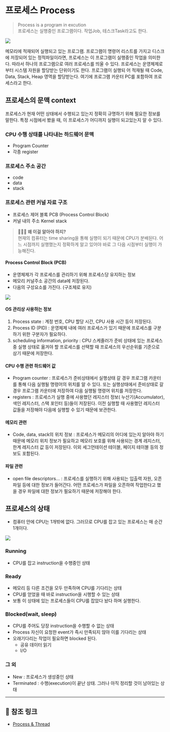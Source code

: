 # 프로세스 Process
> Process is a program in excution  
> 프로세스는 실행중인 프로그램이다. 작업Job, 테스크Task라고도 한다.


![](https://img1.daumcdn.net/thumb/R1280x0/?scode=mtistory2&fname=https%3A%2F%2Fblog.kakaocdn.net%2Fdn%2FbbrOsK%2FbtrW4Ee0uLT%2FkL6oZ81Vv425T7PKlJUHKk%2Fimg.png)

메모리에 적재되어 실행되고 있는 프로그램.
프로그램이 명령어 리스트를 가지고 디스크에 저장되어 있는 정적파일이라면, 프로세스는 이 프로그램이 실행중인 작업을 의미한다. 따라서 하나의 프로그램으로 여러 프로세스를 띄울 수 있다.
프로세스는 운영체제로부터 시스템 자원을 할당받는 단위이기도 한다. 프로그램이 실행되 어 적재될 때 Code, Data, Stack, Heap 영역을 할당받는다. 여기에 프로그램 카운터 PC를 포함하여 프로세스라고 한다.

## **프로세스의 문맥 context**

프로세스가 현재 어떤 상태에서 수행되고 있는지 정확히 규명하기 위해 필요한 정보를 말한다. 특정 시점에서 봤을 때, 이 프로세스가 어디까지 실행이 되고있는지 알 수 있다.

### **CPU 수행 상태를 나타내는 하드웨어 문맥**

-   Program Counter
-   각종 register

### **프로세스 주소 공간**

-   code
-   data
-   stack

### **프로세스 관련 커널 자료 구조**

-   프로세스 제어 블록 PCB (Process Control Block)
-   커널 내의 주소 Kernel stack

> **👩🏻‍💻 왜 이걸 알아야 하지?**  
> 현재의 컴퓨터는 time sharing을 통해 실행이 되기 때문에 CPU가 분배된다. 어느 시점까지 실행했는지 정확하게 알고 있어야 바로 그 다음 시점부터 실행이 가능해진다.

#### **Process Control Block (PCB)**

-   운영체제가 각 프로세스를 관리하기 위해 프로세스당 유지하는 정보
-   메모리 커널주소 공간의 data에 저장된다.
-   다음의 구성요소를 가진다. (구조체로 유지)

![](https://img1.daumcdn.net/thumb/R1280x0/?scode=mtistory2&fname=https%3A%2F%2Fblog.kakaocdn.net%2Fdn%2FtHJs3%2FbtrWYL62e9y%2FaDSye4wIUF2YmZop4xjBh1%2Fimg.png)

#### **OS 관리상 사용하는 정보**

1.  Process state : 계정 번호, CPU 할당 시간, CPU 사용 시간 등이 저장된다.
2.  Process ID (PID) : 운영체제 내에 여러 프로세스가 있기 때문에 프로세스를 구분하기 위한 구분자가 필요하다.
3.  scheduling information, priority : CPU 스케줄러가 준비 상태에 있는 프로세스 중 실행 상태로 옮겨야 할 프로세스를 선택할 때 프로세스의 우선순위를 기준으로 삼기 때문에 저장한다.

#### **CPU 수행 관련 하드웨어 값**

-   Program counter : 프로세스가 준비상태에서 실행상태 갈 경우 프로그램 카운터를 통해 다음 실행될 명령어의 위치를 알 수 있다. 또는 실행상태에서 준비상태로 갈 경우 프로그램 카운터에 저장하여 다음 실행될 명령어 위치를 저장한다.
-   registers : 프로세스가 실행 중에 사용했던 레지스터 정보( 누산기(Accumulator), 색인 레지스터, 스택 포인터 등)들이 저장된다. 이전 실행할 때 사용했던 레지스터 값들을 저장해야 다음에 실행할 수 있기 때문에 보관한다.

#### **메모리 관련**

-   Code, data, stack의 위치 정보 : 프로세스가 메모리의 어디에 있는지 알아야 하기 때문에 메모리 위치 정보가 필요하고 메모리 보호를 위해 사용되는 경계 레지스터, 한계 레지스터 값 등이 저장된다. 이외 세그먼테이션 테이블, 페이지 테이블 등의 정보도 포함된다.

#### **파일 관련**

-   open file descriptors… : 프로세스를 실행하기 위해 사용되는 입출력 자원, 오픈 파일 등에 대한 정보가 들어간다. 어떤 프로세스가 파일을 오픈하여 작업한다고 했을 경우 파일에 대한 정보가 필요하기 때문에 저장해야 한다.

## **프로세스의 상태**

-   컴퓨터 안에 CPU는 1개밖에 없다. 그러므로 CPU를 잡고 있는 프로세스는 매 순간 1개이다.

![](https://img1.daumcdn.net/thumb/R1280x0/?scode=mtistory2&fname=https%3A%2F%2Fblog.kakaocdn.net%2Fdn%2FcWH72P%2FbtrWX55uEvF%2FOmLUecpTwww3Fx0k2jYex1%2Fimg.png)

### **Running**

-   CPU를 잡고 instruction을 수행중인 상태

### **Ready**

-   메모리 등 다른 조건을 모두 만족하며 CPU를 기다리는 상태
-   CPU를 얻었을 때 바로 instruction을 시행할 수 있는 상태
-   보통 이 상태에 있는 프로세스들이 CPU를 잡았다 놨다 하며 실행한다.

### **Blocked(wait, sleep)**

-   CPU를 주어도 당장 instruction을 수행할 수 없는 상태
-   Process 자신이 요청한 event가 즉시 만족되지 않아 이를 기다리는 상태
-   오래기다리는 작업이 필요하면 blocked 된다.
    -   공유 데이터 읽기
    -   I/O

### **그 외**

-   New : 프로세스가 생성중인 상태
-   Terminated : 수행(execution)이 끝난 상태. 그러나 아직 정리할 것이 남아있는 상태

---

## **🔗 참조 링크**

-   [Process & Thread](https://johnie.dev/computer-science/os/process-thread/)